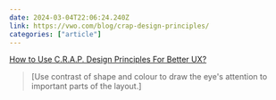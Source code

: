 ```yaml
---
date: 2024-03-04T22:06:24.240Z
link: https://vwo.com/blog/crap-design-principles/
categories: ["article"]
---
```

[How to Use C.R.A.P. Design Principles For Better UX?](https://vwo.com/blog/crap-design-principles/)

> [Use contrast of shape and colour to draw the eye's attention to important parts of the layout.]
